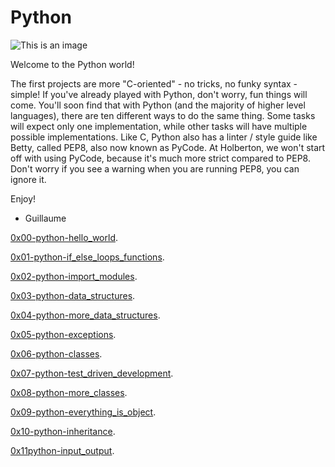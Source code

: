 # Python #

![This is an image](https://s3.amazonaws.com/intranet-projects-files/holbertonschool-higher-level_programming+/231/48a9fdbd67c84a328a9df9ec8d93b9ac2458ac37721d7d53e51a27fb2bdc5263.jpg)

Welcome to the Python world!

The first projects are more "C-oriented" - no tricks, no funky syntax - simple!
If you've already played with Python, don't worry, fun things will come.
You'll soon find that with Python (and the majority of higher level languages), there are ten different ways to do the same thing. Some tasks will expect only one implementation, while other tasks will have multiple possible implementations.
Like C, Python also has a linter / style guide like Betty, called PEP8, also now known as PyCode. At Holberton, we won't start off with using PyCode, because it's much more strict compared to PEP8. Don't worry if you see a warning when you are running PEP8, you can ignore it.

Enjoy!

- Guillaume

[0x00-python-hello_world](https://github.com/SilvanaJ90/holbertonschool-higher_level_programming/tree/master/0x00-python-hello_world).

[0x01-python-if_else_loops_functions](https://github.com/SilvanaJ90/holbertonschool-higher_level_programming/tree/master/0x01-python-if_else_loops_functions).

[0x02-python-import_modules](https://github.com/SilvanaJ90/holbertonschool-higher_level_programming/tree/master/0x02-python-import_modules).

[0x03-python-data_structures](https://github.com/SilvanaJ90/holbertonschool-higher_level_programming/tree/master/0x03-python-data_structures).

[0x04-python-more_data_structures](https://github.com/SilvanaJ90/holbertonschool-higher_level_programming/tree/master/0x04-python-more_data_structures).

[0x05-python-exceptions](https://github.com/SilvanaJ90/holbertonschool-higher_level_programming/tree/master/0x05-python-exceptions).

[0x06-python-classes](https://github.com/SilvanaJ90/holbertonschool-higher_level_programming/tree/master/0x06-python-classes).

[0x07-python-test_driven_development](https://github.com/SilvanaJ90/holbertonschool-higher_level_programming/tree/master/0x07-python-test_driven_development).

[0x08-python-more_classes](https://github.com/SilvanaJ90/holbertonschool-higher_level_programming/tree/master/0x08-python-more_classes).

[0x09-python-everything_is_object](https://github.com/SilvanaJ90/holbertonschool-higher_level_programming/tree/master/0x09-python-everything_is_object).

[0x10-python-inheritance](https://github.com/SilvanaJ90/holbertonschool-higher_level_programming/tree/master/0x10-python-inheritance).

[0x11python-input_output](https://github.com/SilvanaJ90/holbertonschool-higher_level_programming/tree/master/0x11python-input_output).

